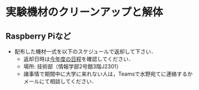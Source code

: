 # 実験機材のクリーンアップと解体

## Raspberry Piなど

-   配布した機材一式を以下のスケジュールで返却して下さい．
    -   返却日時は[今年度の日程](../schedule.html#id2)を確認してください．
    -   場所: 技術部（情報学部2号館3階J2301）
    -   諸事情で期間中に大学に来れない人は，Teamsで水野宛てに連絡するかメールにて相談してください．

<!-- ## Intel NUKEなど箱に入っているもの(以下、今年度は関係ありません)

### SSDの初期化

-   OSインストール時に使用した**USBメモリ**を差し込んで，**F10**を押しながら起動してください．

-   起動デバイスの選択画面が表示されたら，USBからFedoraを起動しましょう．

-   **Try Fedora**と**Install to Hard Drive**のボタンが表示されるので，**Try Fedora**を選択してください．

-   英語表記が良くわからない人は，**設定**の**キーボード**で**Language**を日本語に変更してみてください．

-   OSが起動し終わったら，**Terminal(端末)**を起動してください．

-   SSDのデバイス名を確認し，そのデバイスを全消去します．
    -   **fdisk**コマンドでディスク一覧が，例えば**/dev/sda3**のような形式で表示されます．皆さんのサーバ機に搭載しているディスク容量に近いものがSSDです．

-   この処理はSSDを全て「0」で埋めるという処理になります．例えばパーテーションを解放しても，データが消えたように見えますが，実際は管理テーブルを初期化しただけで，ディスク上にはデータが残っています．つまり復元ソフトで復元させることができます．そこで，念のため全てのビットを0で埋めるという処理をすることで，ディスク上のデータを消去することができます（もっと複雑なビット列を書き込む方法もありますがその分時間を要します）．
    -   ただし，SSDもHDDも以下の点を注意してください．
        -   SSDの場合，読み書き回数が寿命に直結するので，なるべく読み書きしないような仕組みが内部的に備わっています．そのため，0で上書きしても実際には書き換えられていないという事もあるようですので注意が必要です．
        -   HDDの場合，残留磁気というものを読み取る事で，元のデータを復元できる可能性もあります．そのため，機密情報を扱う組織では，独自の消去ルールがあります．例えば「**N**o **S**uch **A**gency」とまで言われていた**NSA**(National Security Agency, アメリカ国家安全保障局)では，乱数を二回書き込んだ上で，0で埋めるという処理をしています．

-   この処理にはそこそこ時間がかかります．コマンドが成功すれば，SSDはすべて消去されました．

### USBメモリのフォーマット

-   手元のWindowsを使ってUSBメモリをフォーマットして箱の所定の場所へしまってください．

### PCの解体

-   SSDとメモリをPCから取り外して最初に入っていたビニール袋に入れてください．

-   最後に，同封の写真のとおり，綺麗に箱におさめてください．箱の中にはルータに付属していた短い白のLANケーブルがあれば入れておいてください．

### ルータなど

-   工場出荷維持への初期化をして下さい．

-   調子の悪い機材についてはその旨を記載した付箋を付けておいて下さい
-   すべての作業が終わったら，**レポート提出先メールアドレスに班名と初期化が終わった旨の報告（調子の悪い機材があればそれについての報告）**をしてください． -->